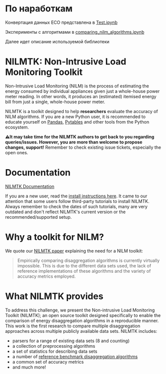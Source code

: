 # По наработкам
Конвертация данных ECO представлена в [Test.ipynb](./Test.ipynb)

Эксперименты с алгоритмами в [comparing_nilm_algorithms.ipynb](./comparing_nilm_algorithms.ipynb)

Далее идет описание используемой библиотеки

# NILMTK: Non-Intrusive Load Monitoring Toolkit

Non-Intrusive Load Monitoring (NILM) is the process of estimating the
energy consumed by individual appliances given just a whole-house
power meter reading.  In other words, it produces an (estimated)
itemised energy bill from just a single, whole-house power meter.

NILMTK is a toolkit designed to help **researchers** evaluate the accuracy of NILM algorithms. If you are a new Python user, it is recommended to educate yourself on [Pandas](https://pandas.pydata.org/), [Pytables](http://www.pytables.org/) and other tools from the Python ecosystem.

**⚠️It may take time for the NILMTK authors to get back to you regarding queries/issues. However, you are more than welcome to propose changes, support!** Remember to check existing issue tickets, especially the open ones.

# Documentation

[NILMTK Documentation](https://github.com/nilmtk/nilmtk/tree/master/docs/manual)

If you are a new user, read the [install instructions here](https://github.com/nilmtk/nilmtk/blob/master/docs/manual/user_guide/install_user.md). It came to our attention that some users follow third-party tutorials to install NILMTK. Always remember to check the dates of such tutorials, many are very outdated and don't reflect NILMTK's current version or the recommended/supported setup.

# Why a toolkit for NILM?

We quote our [NILMTK paper](http://arxiv.org/pdf/1404.3878v1.pdf)
explaining the need for a NILM toolkit:

> Empirically comparing disaggregation algorithms is currently
> virtually impossible. This is due to the different data sets used,
> the lack of reference implementations of these algorithms and the
> variety of accuracy metrics employed.

# What NILMTK provides

To address this challenge, we present the Non-intrusive Load Monitoring
Toolkit (NILMTK); an open source toolkit designed specifically to enable
the comparison of energy disaggregation algorithms in a reproducible
manner. This work is the first research to compare multiple
disaggregation approaches across multiple publicly available data sets.
NILMTK includes:

- parsers for a range of existing data sets (8 and counting)
- a collection of preprocessing algorithms
- a set of statistics for describing data sets
- a number of [reference benchmark disaggregation algorithms](https://github.com/nilmtk/nilmtk/wiki/NILM-Algorithms)
- a common set of accuracy metrics
- and much more!
